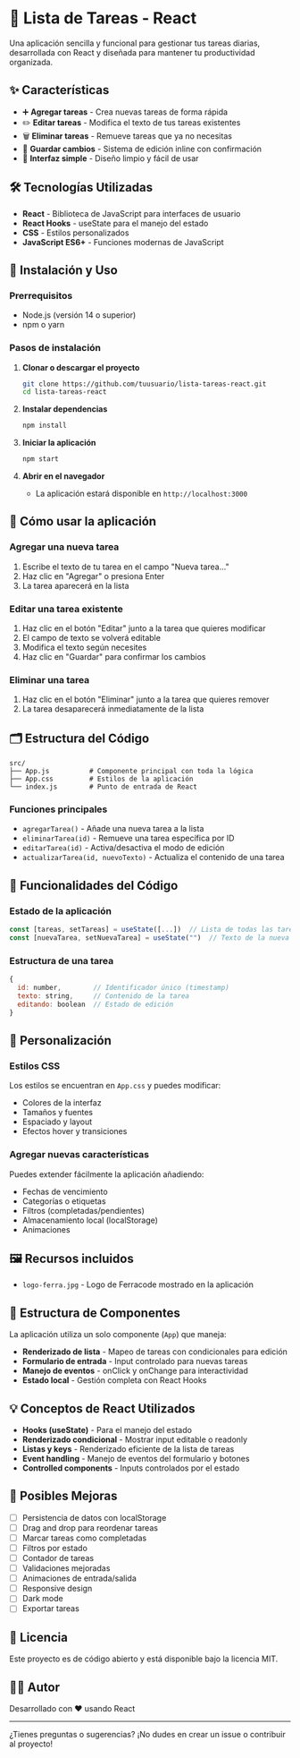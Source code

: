 # 📝 Lista de Tareas - React

Una aplicación sencilla y funcional para gestionar tus tareas diarias, desarrollada con React y diseñada para mantener tu productividad organizada.

## ✨ Características

- ➕ **Agregar tareas** - Crea nuevas tareas de forma rápida
- ✏️ **Editar tareas** - Modifica el texto de tus tareas existentes
- 🗑️ **Eliminar tareas** - Remueve tareas que ya no necesitas
- 💾 **Guardar cambios** - Sistema de edición inline con confirmación
- 📱 **Interfaz simple** - Diseño limpio y fácil de usar

## 🛠️ Tecnologías Utilizadas

- **React** - Biblioteca de JavaScript para interfaces de usuario
- **React Hooks** - useState para el manejo del estado
- **CSS** - Estilos personalizados
- **JavaScript ES6+** - Funciones modernas de JavaScript

## 🚀 Instalación y Uso

### Prerrequisitos
- Node.js (versión 14 o superior)
- npm o yarn

### Pasos de instalación

1. **Clonar o descargar el proyecto**
   ```bash
   git clone https://github.com/tuusuario/lista-tareas-react.git
   cd lista-tareas-react
   ```

2. **Instalar dependencias**
   ```bash
   npm install
   ```

3. **Iniciar la aplicación**
   ```bash
   npm start
   ```

4. **Abrir en el navegador**
   - La aplicación estará disponible en `http://localhost:3000`

## 📖 Cómo usar la aplicación

### Agregar una nueva tarea
1. Escribe el texto de tu tarea en el campo "Nueva tarea..."
2. Haz clic en "Agregar" o presiona Enter
3. La tarea aparecerá en la lista

### Editar una tarea existente
1. Haz clic en el botón "Editar" junto a la tarea que quieres modificar
2. El campo de texto se volverá editable
3. Modifica el texto según necesites
4. Haz clic en "Guardar" para confirmar los cambios

### Eliminar una tarea
1. Haz clic en el botón "Eliminar" junto a la tarea que quieres remover
2. La tarea desaparecerá inmediatamente de la lista

## 🗂️ Estructura del Código

```
src/
├── App.js          # Componente principal con toda la lógica
├── App.css         # Estilos de la aplicación
└── index.js        # Punto de entrada de React
```

### Funciones principales

- `agregarTarea()` - Añade una nueva tarea a la lista
- `eliminarTarea(id)` - Remueve una tarea específica por ID
- `editarTarea(id)` - Activa/desactiva el modo de edición
- `actualizarTarea(id, nuevoTexto)` - Actualiza el contenido de una tarea

## 🎯 Funcionalidades del Código

### Estado de la aplicación
```javascript
const [tareas, setTareas] = useState([...])  // Lista de todas las tareas
const [nuevaTarea, setNuevaTarea] = useState("")  // Texto de la nueva tarea
```

### Estructura de una tarea
```javascript
{
  id: number,        // Identificador único (timestamp)
  texto: string,     // Contenido de la tarea
  editando: boolean  // Estado de edición
}
```

## 🎨 Personalización

### Estilos CSS
Los estilos se encuentran en `App.css` y puedes modificar:
- Colores de la interfaz
- Tamaños y fuentes
- Espaciado y layout
- Efectos hover y transiciones

### Agregar nuevas características
Puedes extender fácilmente la aplicación añadiendo:
- Fechas de vencimiento
- Categorías o etiquetas
- Filtros (completadas/pendientes)
- Almacenamiento local (localStorage)
- Animaciones

## 🖼️ Recursos incluidos

- `logo-ferra.jpg` - Logo de Ferracode mostrado en la aplicación

## 🔧 Estructura de Componentes

La aplicación utiliza un solo componente (`App`) que maneja:
- **Renderizado de lista** - Mapeo de tareas con condicionales para edición
- **Formulario de entrada** - Input controlado para nuevas tareas
- **Manejo de eventos** - onClick y onChange para interactividad
- **Estado local** - Gestión completa con React Hooks

## 💡 Conceptos de React Utilizados

- **Hooks (useState)** - Para el manejo del estado
- **Renderizado condicional** - Mostrar input editable o readonly
- **Listas y keys** - Renderizado eficiente de la lista de tareas
- **Event handling** - Manejo de eventos del formulario y botones
- **Controlled components** - Inputs controlados por el estado

## 🚀 Posibles Mejoras

- [ ] Persistencia de datos con localStorage
- [ ] Drag and drop para reordenar tareas
- [ ] Marcar tareas como completadas
- [ ] Filtros por estado
- [ ] Contador de tareas
- [ ] Validaciones mejoradas
- [ ] Animaciones de entrada/salida
- [ ] Responsive design
- [ ] Dark mode
- [ ] Exportar tareas

## 📝 Licencia

Este proyecto es de código abierto y está disponible bajo la licencia MIT.

## 👨‍💻 Autor

Desarrollado con ❤️ usando React

---

¿Tienes preguntas o sugerencias? ¡No dudes en crear un issue o contribuir al proyecto!